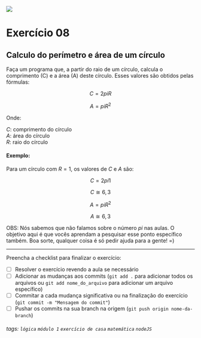 ![](https://i.imgur.com/xG74tOh.png)

# Exercício 08

## Calculo do perímetro e área de um círculo

Faça um programa que, a partir do raio de um círculo, calcula o comprimento (C) e a área (A) deste círculo. Esses valores são obtidos pelas fórmulas:

$$ C = 2piR$$

$$ A = piR^2 $$

Onde:

$C:$ comprimento do círculo \
$A:$ área do círculo \
$R:$ raio do círculo

#### Exemplo:

Para um círculo com $R = 1$, os valores de $C$ e $A$ são:

$$ C = 2pi1$$

$$ C ≅ 6,3 $$

$$ A = piR^2 $$

$$ A ≅ 6,3 $$

OBS: Nós sabemos que não falamos sobre o número $pi$ nas aulas. O objetivo aqui é que vocês aprendam a pesquisar esse ponto específico também. Boa sorte, qualquer coisa é só pedir ajuda para a gente! =)

---

Preencha a checklist para finalizar o exercício:

- [ ] Resolver o exercício revendo a aula se necessário
- [ ] Adicionar as mudanças aos commits (`git add .` para adicionar todos os arquivos ou `git add nome_do_arquivo` para adicionar um arquivo específico)
- [ ] Commitar a cada mudança significativa ou na finalização do exercício (`git commit -m "Mensagem do commit"`)
- [ ] Pushar os commits na sua branch na origem (`git push origin nome-da-branch`)

###### tags: `lógica` `módulo 1` `exercício de casa` `matemática` `nodeJS`
